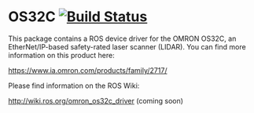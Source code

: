 OS32C [![Build Status](https://travis-ci.org/mikepurvis/os32c.svg?branch=indigo-devel)](https://travis-ci.org/mikepurvis/os32c)
=====

This package contains a ROS device driver for the OMRON OS32C, an EtherNet/IP-based
safety-rated laser scanner (LIDAR). You can find more information on this product
here:

https://www.ia.omron.com/products/family/2717/

Please find information on the ROS Wiki:

http://wiki.ros.org/omron_os32c_driver (coming soon)

